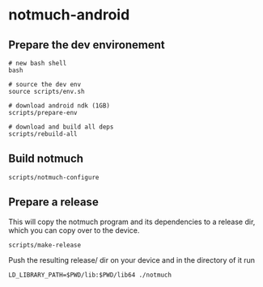 # notmuch-android

## Prepare the dev environement

    # new bash shell
    bash

    # source the dev env
    source scripts/env.sh

    # download android ndk (1GB)
    scripts/prepare-env

    # download and build all deps
    scripts/rebuild-all


## Build notmuch

    scripts/notmuch-configure

## Prepare a release

This will copy the notmuch program and its dependencies to a release
dir, which you can copy over to the device.

    scripts/make-release

Push the resulting release/ dir on your device and in the directory of it run

    LD_LIBRARY_PATH=$PWD/lib:$PWD/lib64 ./notmuch

